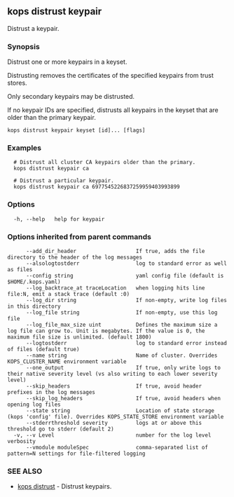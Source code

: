 
<!--- This file is automatically generated by make gen-cli-docs; changes should be made in the go CLI command code (under cmd/kops) -->

## kops distrust keypair

Distrust a keypair.

### Synopsis

Distrust one or more keypairs in a keyset.

 Distrusting removes the certificates of the specified keypairs from trust stores.

 Only secondary keypairs may be distrusted.

 If no keypair IDs are specified, distrusts all keypairs in the keyset that are older than the primary keypair.

```
kops distrust keypair keyset [id]... [flags]
```

### Examples

```
  # Distrust all cluster CA keypairs older than the primary.
  kops distrust keypair ca
  
  # Distrust a particular keypair.
  kops distrust keypair ca 6977545226837259959403993899
```

### Options

```
  -h, --help   help for keypair
```

### Options inherited from parent commands

```
      --add_dir_header                   If true, adds the file directory to the header of the log messages
      --alsologtostderr                  log to standard error as well as files
      --config string                    yaml config file (default is $HOME/.kops.yaml)
      --log_backtrace_at traceLocation   when logging hits line file:N, emit a stack trace (default :0)
      --log_dir string                   If non-empty, write log files in this directory
      --log_file string                  If non-empty, use this log file
      --log_file_max_size uint           Defines the maximum size a log file can grow to. Unit is megabytes. If the value is 0, the maximum file size is unlimited. (default 1800)
      --logtostderr                      log to standard error instead of files (default true)
      --name string                      Name of cluster. Overrides KOPS_CLUSTER_NAME environment variable
      --one_output                       If true, only write logs to their native severity level (vs also writing to each lower severity level)
      --skip_headers                     If true, avoid header prefixes in the log messages
      --skip_log_headers                 If true, avoid headers when opening log files
      --state string                     Location of state storage (kops 'config' file). Overrides KOPS_STATE_STORE environment variable
      --stderrthreshold severity         logs at or above this threshold go to stderr (default 2)
  -v, --v Level                          number for the log level verbosity
      --vmodule moduleSpec               comma-separated list of pattern=N settings for file-filtered logging
```

### SEE ALSO

* [kops distrust](kops_distrust.md)	 - Distrust keypairs.

